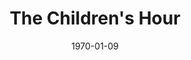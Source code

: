 ---
title: The Children's Hour
date: 1970-01-09
closing_date: 1970-01-17
layout: productions
featured_image:
image_caption:
image_credit:
playbill:
Theatre: Theatre Jacksonville
Venue: Little Theatre
cast:
- Peggy Rogers: Kathleen McLaughlin
- Catherine: Phyllis Waddell
- Lois Fisher: Eileen Brennan
- Mrs. Lily Mortar: Elise Hallowes
- Evelyn Munn: Melinda Smith
- Helen Burton: Suzanne Lanier
- Rosalie Wells: Mimi Holmes
- Janet: Nan Coyle
- Mary Tilford: Patricia Field
- Karen Wright: Ronnie Rosenbaum
- Martha Dobie: Diane Somerville
- Doctor Joseph Cardin: Allen Hall
- Agatha: Antoinette Trastour
- Mrs. Amelia Tilford: Peggy Gift
- A Grocery Boy: Jimmie Merrill
crew:
- Director: Robert Knowles
- Technical Director: Ham Waddell
- Stage Manager: Diane Catherwood
- Lighting: Bert Covert
- Sound: Douglas Thomas
- Costumes: Gert Berman
- Properties:
  - Katie Raven
  - Vivienne Winemiller
  - Lynda Lynch
- Set Construction:
  - Bill Petry, Jr.
  - Bert Covert
  - Lynda Lynch
  - Douglas Thomas
  - Walter Huff
  - Bob Claremont
- Set Decoration: Ward R. Lariscy, Jr.
- Stage Crew:
  - Bill Petry, Jr.
  - Walter Huff
  - Bob Claremont
  - Jimmie Merrill
- Make-up: Marshall Grauer
- Publicity:
  - Herb Marks
  - Diane Somerville
- Program Notes: Diane Somerville
- Box Office:
  - Ann Dubow
  - Gert Berman
external_links:
---